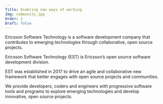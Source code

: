```yaml
---
Title: Enabling new ways of working
Img: community.jpg
Order: 2
Draft: false
---
```


Ericsson Software Technology is a software development company that contributes to emerging technologies through collaborative, open source projects.

Ericsson Software Technology (EST) is Ericsson’s open source software development division. 

EST was established in 2017 to drive an agile and collaborative new framework that better engages with open source projects and communities. 

We provide developers, coders and engineers with progressive software tools and programs to explore emerging technologies and develop innovative, open source projects.
